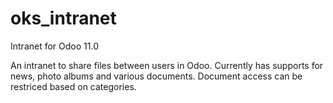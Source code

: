 # oks_intranet
Intranet for Odoo 11.0

An intranet to share files between users in Odoo. Currently has supports for news, photo albums
and various documents. Document access can be restriced based on categories. 
